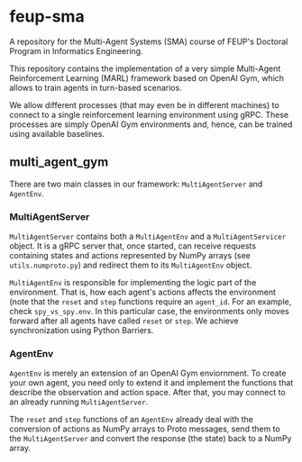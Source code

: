 # feup-sma

A repository for the Multi-Agent Systems (SMA) course of FEUP's Doctoral Program in Informatics Engineering.

This repository contains the implementation of a very simple Multi-Agent Reinforcement Learning (MARL) framework based on OpenAI Gym, which allows to train agents in turn-based scenarios.

We allow different processes (that may even be in different machines) to connect to a single reinforcement learning environment using gRPC. These processes are simply OpenAI Gym environments and, hence, can be trained using available baselines.

## multi_agent_gym

There are two main classes in our framework: `MultiAgentServer` and `AgentEnv`.

### MultiAgentServer

`MultiAgentServer` contains both a `MultiAgentEnv` and a `MultiAgentServicer` object. It is a gRPC server that, once started, can receive requests containing states and actions represented by NumPy arrays (see `utils.numproto.py`) and redirect them to its `MultiAgentEnv` object.

`MultiAgentEnv` is responsible for implementing the logic part of the environment. That is, how each agent's actions affects the environment (note that the `reset` and `step` functions require an `agent_id`. For an example, check `spy_vs_spy.env`. In this particular case, the environments only moves forward after all agents have called `reset` or `step`. We achieve synchronization using Python Barriers.

### AgentEnv

`AgentEnv` is merely an extension of an OpenAI Gym enviornment. To create your own agent, you need only to extend it and implement the functions that describe the observation and action space. After that, you may connect to an already running `MultiAgentServer`.

The `reset` and `step` functions of an `AgentEnv` already deal with the conversion of actions as NumPy arrays to Proto messages, send them to the `MultiAgentServer` and convert the response (the state) back to a NumPy array.




